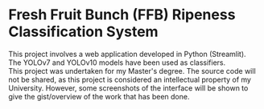 # Fresh Fruit Bunch (FFB) Ripeness Classification System
This project involves a web application developed in Python (Streamlit). \
The YOLOv7 and YOLOv10 models have been used as classifiers. \
This project was undertaken for my Master's degree. The source code will not be shared, as this project is considered an intellectual property of my University. However, some screenshots of the interface will be shown to give the gist/overview of the work that has been done.
